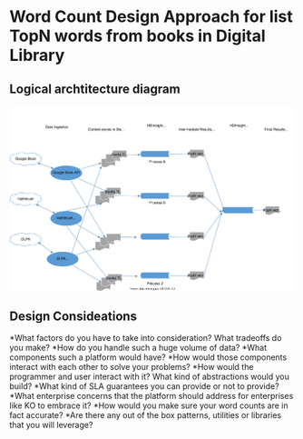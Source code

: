 # Word Count Design Approach for list TopN words from books in Digital Library

## Logical archtitecture diagram
<img src="./WordCount.svg">

## Design Consideations

*What factors do you have to take into consideration? What tradeoffs do you make?
*How do you handle such a huge volume of data?
*What components such a platform would have?
*How would those components interact with each other to solve your problems?
*How would the programmer and user interact with it? What kind of abstractions would you build?
*What kind of SLA guarantees you can provide or not to provide?
*What enterprise concerns that the platform should address for enterprises like KO to embrace it?
*How would you make sure your word counts are in fact accurate?
*Are there any out of the box patterns, utilities or libraries that you will leverage?

